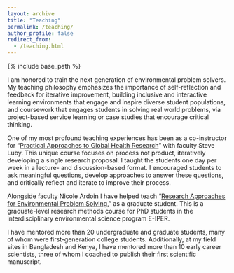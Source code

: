 ```yaml
---
layout: archive
title: "Teaching"
permalink: /teaching/
author_profile: false
redirect_from:
  - /teaching.html
---
```


{% include base_path %}

I am honored to train the next generation of environmental problem solvers. My teaching philosophy emphasizes the importance of self-reflection and feedback for iterative improvement, building inclusive and interactive learning environments that engage and inspire diverse student populations, and coursework that engages students in solving real world problems, via project-based service learning or case studies that encourage critical thinking.
 
One of my most profound teaching experiences has been as a co-instructor for “[Practical Approaches to Global Health Research](https://explorecourses.stanford.edu/search?view=catalog&filter-coursestatus-Active=on&page=0&catalog=&q=INTLPOL+290%3A+Practical+Approaches+to+Global+Health+Research&collapse=)” with faculty Steve Luby. This unique course focuses on process not product, iteratively developing a single research proposal. I taught the students one day per week in a lecture- and discussion-based format. I encouraged students to ask meaningful questions, develop approaches to answer these questions, and critically reflect and iterate to improve their process.
 
Alongside faculty Nicole Ardoin I have helped teach “[Research Approaches for Environmental Problem Solving](https://explorecourses.stanford.edu/search?q=ENVRES+330%3a+Research+Approaches+for+Environmental+Problem+Solving&view=catalog&filter-coursestatus-Active=on&academicYear=20222023),” as a graduate student. This is a graduate-level research methods course for PhD students in the interdisciplinary environmental science program E-IPER.
 
I have mentored more than 20 undergraduate and graduate students, many of whom were first-generation college students. Additionally, at my field sites in Bangladesh and Kenya, I have mentored more than 10 early career scientists, three of whom I coached to publish their first scientific manuscript. 
